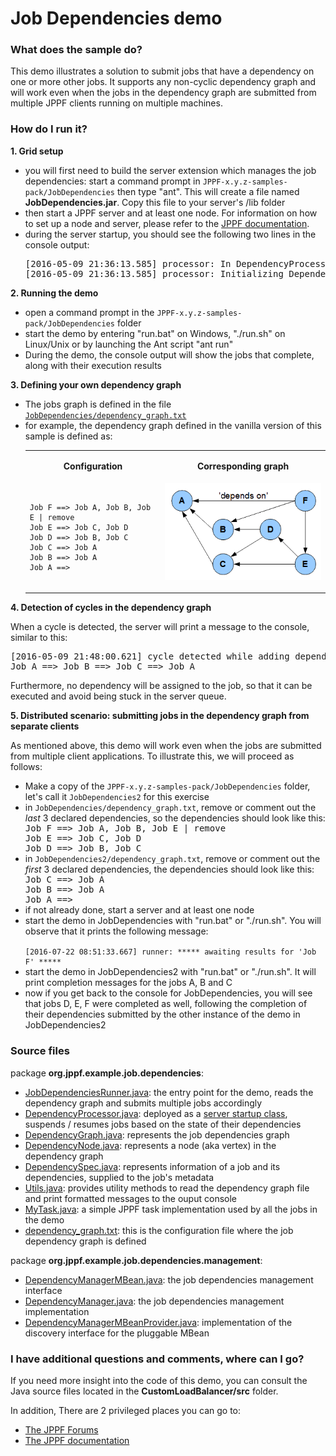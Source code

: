 # Job Dependencies demo

<h3>What does the sample do?</h3>
<p>This demo illustrates a solution to submit jobs that have a dependency on one or more other jobs.
It supports any non-cyclic dependency graph and will work even when the jobs in the dependency graph are submitted from multiple JPPF clients running on multiple machines.

<h3>How do I run it?</h3>
<p style="font-weight: bold">1. Grid setup
<ul class="samplesList">
  <li>you will first need to build the server extension which manages the job dependencies: start a command prompt in <code>JPPF-x.y.z-samples-pack/JobDependencies</code> then type "ant".
  This will create a file named <b>JobDependencies.jar</b>. Copy this file to your server's /lib folder</li>
  <li>then start a JPPF server and at least one node. For information on how to set up a node and server, please refer to the <a href="https://www.jppf.org/doc/6.0/index.php?title=Introduction">JPPF documentation</a>.</li>
  <li>during the server startup, you should see the following two lines in the console output:
<pre class="prettyprint lang-regex">[2016-05-09 21:36:13.585] processor: In DependencyProcessor()
[2016-05-09 21:36:13.585] processor: Initializing DependencyProcessor</pre>
  </li>
</ul>
<p><b>2. Running the demo</b>
<ul class="samplesList">
  <li>open a command prompt in the <code>JPPF-x.y.z-samples-pack/JobDependencies</code> folder</li>
  <li>start the demo by entering "run.bat" on Windows, "./run.sh" on Linux/Unix or by launching the Ant script "ant run"</li>
  <li>During the demo, the console output will show the jobs that complete, along with their execution results</li>
</ul>
<p><b>3. Defining your own dependency graph</b>
<ul class="samplesList">
  <li>The jobs graph is defined in the file <a href="dependency_graph.txt.html"><code>JobDependencies/dependency_graph.txt</code></a></li>
  <li>for example, the dependency graph defined in the vanilla version of this sample is defined as:<br>
    <table border="0" cellpadding="5" style="width: 100%">
    <tr>
      <td align="center" valign="top"><p style="font-weight: bold;">Configuration</td>
      <td align="center" valign="top"><p style="font-weight: bold">Corresponding graph</td>
    </tr>
    <tr>
      <td align="left" valign="center">
<pre class="prettyprint lang-regex"><code>
Job F ==> Job A, Job B, Job E | remove
Job E ==> Job C, Job D
Job D ==> Job B, Job C
Job C ==> Job A
Job B ==> Job A
Job A ==><br>
</code></pre>
      </td>
      <td align="center" valign="top"><img src="data/DependenciesGraph.gif"/></td>
    </tr>
    </table>
  </li>
</ul>
<p><b>4. Detection of cycles in the dependency graph</b>
<p>When a cycle is detected, the server will print a message to the console, similar to this:
<pre class="prettyprint lang-regex">
[2016-05-09 21:48:00.621] cycle detected while adding dependency 'Job C' to 'Job A' :
Job A ==> Job B ==> Job C ==> Job A
</pre>
Furthermore, no dependency will be assigned to the job, so that it can be executed and avoid being stuck in the server queue.

<p><b>5. Distributed scenario: submitting jobs in the dependency graph from separate clients</b>
<p>As mentioned above, this demo will work even when the jobs are submitted from multiple client applications. To illustrate this, we will proceed as follows:
<ul class="samplesList">
  <li>Make a copy of the <code>JPPF-x.y.z-samples-pack/JobDependencies</code> folder, let's call it <code>JobDependencies2</code> for this exercise</li>
  <li>in <code>JobDependencies/dependency_graph.txt</code>, remove or comment out the <i>last</i> 3 declared dependencies, so the dependencies should look like this:
<pre class="prettyprint lang-regex" style="margin: 0px">Job F ==> Job A, Job B, Job E | remove
Job E ==> Job C, Job D
Job D ==> Job B, Job C
</pre>
  </li>
  <li>in <code>JobDependencies2/dependency_graph.txt</code>, remove or comment out the <i>first</i> 3 declared dependencies, the dependencies should look like this:
<pre class="prettyprint lang-regex" style="margin: 0px">Job C ==> Job A
Job B ==> Job A
Job A ==>
</pre>
  </li>
  <li>if not already done, start a server and at least one node</li>
  <li>start the demo in JobDependencies with "run.bat" or "./run.sh". You will observe that it prints the following message:
<pre class="prettyprint lang-regex" style="margin: 0px"><code>
[2016-07-22 08:51:33.667] runner: ***** awaiting results for 'Job F' *****
</code></pre>
  </li>
  <li>start the demo in JobDependencies2 with "run.bat" or "./run.sh". It will print completion messages for the jobs A, B and C</li>
  <li>now if you get back to the console for JobDependencies, you will see that jobs D, E, F were completed as well, following the completion of their dependencies submitted by the other instance of the demo in JobDependencies2</li>
</ul>

<h3>Source files</h3>
<p>package <b>org.jppf.example.job.dependencies</b>:
<ul class="samplesList">
  <li><a href="src/org/jppf/example/job/dependencies/JobDependenciesRunner.java">JobDependenciesRunner.java</a>: the entry point for the demo, reads the dependency graph and submits multiple jobs accordingly</li>
  <li><a href="src/org/jppf/example/job/dependencies/DependencyProcessor.java">DependencyProcessor.java<a/>: deployed as a <a href="https://www.jppf.org/doc/6.0/index.php?title=JPPF_startup_classes#Server_startup_classes">server startup class</a>,
  suspends / resumes jobs based on the state of their dependencies</li>
  <li><a href="src/org/jppf/example/job/dependencies/DependencyGraph.java">DependencyGraph.java</a>: represents the job dependencies graph</li>
  <li><a href="src/org/jppf/example/job/dependencies/DependencyNode.java">DependencyNode.java</a>: represents a node (aka vertex) in the dependency graph</li>
  <li><a href="src/org/jppf/example/job/dependencies/DependencySpec.java">DependencySpec.java</a>: represents information of a job and its dependencies, supplied to the job's metadata</li>
  <li><a href="src/org/jppf/example/job/dependencies/Utils.java">Utils.java</a>: provides utility methods to read the dependency graph file and print formatted messages to the ouput console</li>
  <li><a href="src/org/jppf/example/job/dependencies/MyTask.java">MyTask.java</a>: a simple JPPF task implementation used by all the jobs in the demo</li>
  <li><a href="dependency_graph.txt.html">dependency_graph.txt</a>: this is the configuration file where the job dependency graph is defined</li>
</ul>
<p>package <b>org.jppf.example.job.dependencies.management</b>:
<ul class="samplesList">
  <li><a href="src/org/jppf/example/job/dependencies/management/DependencyManagerMBean.java">DependencyManagerMBean.java</a>: the job dependencies management interface</li>
  <li><a href="src/org/jppf/example/job/dependencies/management/DependencyManager.java">DependencyManager.java</a>: the job dependencies management implementation</li>
  <li><a href="src/org/jppf/example/job/dependencies/management/DependencyManagerMBeanProvider.java">DependencyManagerMBeanProvider.java</a>: implementation of the discovery interface for the pluggable MBean</li>
</ul>

<h3>I have additional questions and comments, where can I go?</h3>
<p>If you need more insight into the code of this demo, you can consult the Java source files located in the <b>CustomLoadBalancer/src</b> folder.
<p>In addition, There are 2 privileged places you can go to:
<ul>
  <li><a href="https://www.jppf.org/forums">The JPPF Forums</a></li>
  <li><a href="https://www.jppf.org/doc/6.0/">The JPPF documentation</a></li>
</ul>

